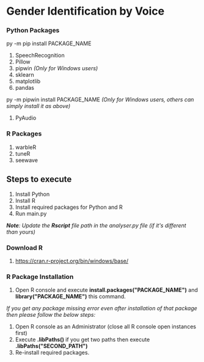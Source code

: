 # Gender Identification by Voice

### Python Packages
py -m pip install PACKAGE_NAME
1. SpeechRecognition
2. Pillow
3. pipwin *(Only for Windows users)*
4. sklearn
5. matplotlib
6. pandas

py -m pipwin install PACKAGE_NAME *(Only for Windows users, others can simply install it as above)*
1. PyAudio

### R Packages
1. warbleR
2. tuneR
3. seewave

## Steps to execute
1. Install Python
2. Install R
2. Install required packages for Python and R
3. Run main.py

***Note**: Update the **Rscript** file path in the analyser.py file (if it's different than yours)*

### Download R
1. https://cran.r-project.org/bin/windows/base/

### R Package Installation
1. Open R console and execute **install.packages("PACKAGE_NAME")** and **library("PACKAGE_NAME")** this command.

*If you get any package missing error even after installation of that package then please follow the below steps:*
1. Open R console as an Administrator (close all R console open instances first)
2. Execute **.libPaths()** if you get two paths then execute **.libPaths("SECOND_PATH")**
3. Re-install required packages.
